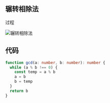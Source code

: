 ## 辗转相除法

过程

![辗转相除法](/img/doc/algorithm/辗转相除法.png)

## 代码

```ts
function gcd(a: number, b: number): number {
  while (a % b !== 0) {
    const temp = a % b
    a = b
    b = temp
  }
  return b
}
```
